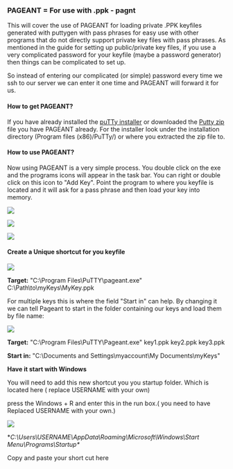 
### PAGEANT = For use with .ppk - pagnt

This will cover the use of PAGEANT for loading private .PPK keyfiles generated with puttygen with pass phrases for easy use with other programs that do not directly support private key files with pass phrases. As mentioned in the guide for setting up public/private key files, if you use a very complicated password for your keyfile (maybe a password generator) then things can be complicated to set up.

So instead of entering our complicated (or simple) password every time we ssh to our server we can enter it one time and PAGEANT will forward it for us.

#### How to get PAGEANT?

If you have already installed the [puTTy installer](https://www.feralhosting.com/faq/view?question=12) or downloaded the [Putty zip](https://www.feralhosting.com/faq/view?question=12) file you have PAGEANT already. For the installer look under the installation directory (Program files (x86)/PuTTy/) or where you extracted the zip file to.

#### How to use PAGEANT?

Now using PAGEANT is a very simple process. You double click on the exe and the programs icons will appear in the task bar. You can right or double click on this icon to "Add Key". Point the program to where you keyfile is located and it will ask for a pass phrase and then load your key into memory.

![](https://raw.github.com/feralhosting/feralfilehosting/master/Feral%20Wiki/SSH/SSH%20guide%20Super%20-%20SSH%20basics%20-%20SSH%20tunnels%20-%20FTP%20to%20SFTP%20bridges/pageant/1.png)

![](https://raw.github.com/feralhosting/feralfilehosting/master/Feral%20Wiki/SSH/SSH%20guide%20Super%20-%20SSH%20basics%20-%20SSH%20tunnels%20-%20FTP%20to%20SFTP%20bridges/pageant/2.png)

![](https://raw.github.com/feralhosting/feralfilehosting/master/Feral%20Wiki/SSH/SSH%20guide%20Super%20-%20SSH%20basics%20-%20SSH%20tunnels%20-%20FTP%20to%20SFTP%20bridges/pageant/3.png)

#### Create a Unique shortcut for you keyfile

![](https://raw.github.com/feralhosting/feralfilehosting/master/Feral%20Wiki/SSH/SSH%20guide%20Super%20-%20SSH%20basics%20-%20SSH%20tunnels%20-%20FTP%20to%20SFTP%20bridges/pageant/4.png)

**Target:** "C:\Program Files\PuTTY\pageant.exe" C:\Path\to\myKeys\MyKey.ppk

For multiple keys this is where the field "Start in" can help. By changing it we can tell Pageant to start in the folder containing our keys and load them by file name:

![](https://raw.github.com/feralhosting/feralfilehosting/master/Feral%20Wiki/SSH/SSH%20guide%20Super%20-%20SSH%20basics%20-%20SSH%20tunnels%20-%20FTP%20to%20SFTP%20bridges/pageant/4.5.png)

**Target:** "C:\Program Files\PuTTY\Pageant.exe" key1.ppk key2.ppk key3.ppk

**Start in:** "C:\Documents and Settings\myaccount\My Documents\myKeys"

**Have it start with Windows**

You will need to add this new shortcut you you startup folder. Which is located here ( replace USERNAME with your own)

press the Windows + R and enter this in the run box.( you need to have Replaced USERNAME with your own.)

![](https://raw.github.com/feralhosting/feralfilehosting/master/Feral%20Wiki/SSH/SSH%20guide%20Super%20-%20SSH%20basics%20-%20SSH%20tunnels%20-%20FTP%20to%20SFTP%20bridges/pageant/5.png)

**C:\Users\USERNAME\AppData\Roaming\Microsoft\Windows\Start Menu\Programs\Startup\**

Copy and paste your short cut here



